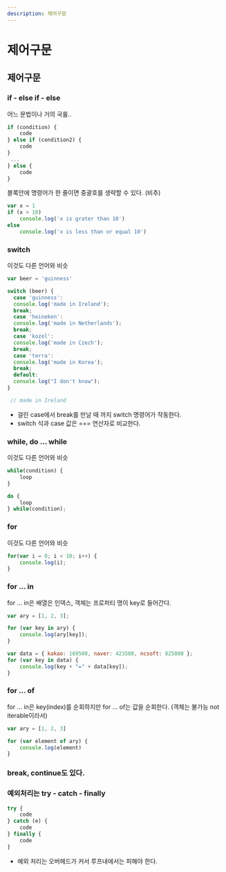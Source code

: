 ```yaml
---
description: 제어구문
---
```


# 제어구문

## 제어구문

### if - else if - else

어느 문법이나 거의 국룰..

```javascript
if (condition) {
    code
} else if (condition2) {
    code
} 
 ... 
} else {
    code
}
```

블록안에 명령어가 한 줄이면 중괄호를 생략할 수 있다. \(비추\)

```javascript
var x = 1
if (x > 10)
    console.log('x is grater than 10')
else
    console.log('x is less than or equal 10')
```

### switch

이것도 다른 언어와 비슷

```javascript
var beer = 'guinness'

switch (beer) {
  case 'guinness':
  console.log('made in Ireland');
  break;
  case 'heineken':
  console.log('made in Netherlands');
  break;
  case 'kozel':
  console.log('made in Czech');
  break;
  case 'terra':
  console.log('made in Korea');
  break;
  default:
  console.log("I don't know");
}

 // made in Ireland
```

* 걸린 case에서 break를 만날 때 까지 switch 명령어가 작동한다.
* switch 식과 case 값은 === 연산자로 비교한다.

### while, do ... while

이것도 다른 언어와 비슷

```javascript
while(condition) {
    loop
}

do {
    loop
} while(condition);
```

### for

이것도 다른 언어와 비슷

```javascript
for(var i = 0; i < 10; i++) {
    console.log(i);
}
```

### for ... in

for ... in은 배열은 인덱스, 객체는 프로퍼티 명이 key로 들어간다.

```javascript
var ary = [1, 2, 3];

for (var key in ary) {
    console.log(ary[key]);
}
```

```javascript
var data = { kakao: 169500, naver: 423500, ncsoft: 825000 };
for (var key in data) {
    console.log(key + "=" + data[key]);
}
```

### for ... of

for ... in은 key\(index\)를 순회하지만 for ... of는 값을 순회한다. \(객체는 불가능 not iterable이라서\)

```javascript
var ary = [1, 2, 3]

for (var element of ary) {
    console.log(element)
}
```

### break, continue도 있다.

### 예외처리는 try - catch - finally

```javascript
try {
    code
} catch (e) {
    code
} finally {
    code    
}
```

* 예외 처리는 오버헤드가 커서 루프내에서는 피해야 한다.

